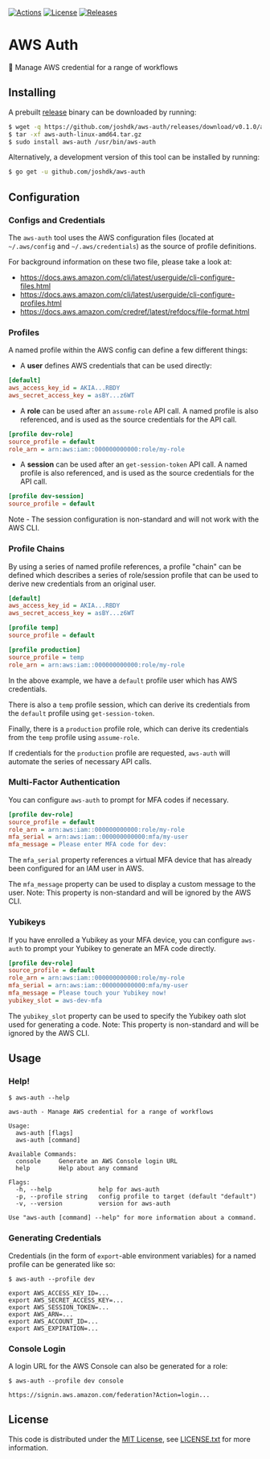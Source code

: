 [![Actions][github-actions-badge]][github-actions-link]
[![License][license-badge]][license-link]
[![Releases][github-release-badge]][github-release-link]

# AWS Auth

🔐 Manage AWS credential for a range of workflows

## Installing

A prebuilt [release][github-release-link] binary can be downloaded by running:

```bash
$ wget -q https://github.com/joshdk/aws-auth/releases/download/v0.1.0/aws-auth-linux-amd64.tar.gz
$ tar -xf aws-auth-linux-amd64.tar.gz
$ sudo install aws-auth /usr/bin/aws-auth
```

Alternatively, a development version of this tool can be installed by running:

```bash
$ go get -u github.com/joshdk/aws-auth
```

## Configuration

### Configs and Credentials

The `aws-auth` tool uses the AWS configuration files (located at `~/.aws/config` and `~/.aws/credentials`) as the source of profile definitions.

For background information on these two file, please take a look at:

- https://docs.aws.amazon.com/cli/latest/userguide/cli-configure-files.html
- https://docs.aws.amazon.com/cli/latest/userguide/cli-configure-profiles.html
- https://docs.aws.amazon.com/credref/latest/refdocs/file-format.html

### Profiles

A named profile within the AWS config can define a few different things:

- A **user** defines AWS credentials that can be used directly:

```ini
[default]
aws_access_key_id = AKIA...RBDY
aws_secret_access_key = asBY...z6WT
```

- A **role** can be used after an `assume-role` API call. A named profile is also referenced, and is used as the source credentials for the API call.

```ini
[profile dev-role]
source_profile = default
role_arn = arn:aws:iam::000000000000:role/my-role
```

- A **session** can be used after an `get-session-token` API call. A named profile is also referenced, and is used as the source credentials for the API call.

```ini
[profile dev-session]
source_profile = default
```

Note - The session configuration is non-standard and will not work with the AWS CLI.

### Profile Chains

By using a series of named profile references, a profile "chain" can be defined which describes a series of role/session profile that can be used to derive new credentials from an original user.

```ini
[default]
aws_access_key_id = AKIA...RBDY
aws_secret_access_key = asBY...z6WT

[profile temp]
source_profile = default

[profile production]
source_profile = temp
role_arn = arn:aws:iam::000000000000:role/my-role
```

In the above example, we have a `default` profile user which has AWS credentials.

There is also a `temp` profile session, which can derive its credentials from the `default` profile using `get-session-token`.

Finally, there is a `production` profile role, which can derive its credentials from the `temp` profile using `assume-role`.

If credentials for the `production` profile are requested, `aws-auth` will automate the series of necessary API calls.

### Multi-Factor Authentication

You can configure `aws-auth` to prompt for MFA codes if necessary.

```ini
[profile dev-role]
source_profile = default
role_arn = arn:aws:iam::000000000000:role/my-role
mfa_serial = arn:aws:iam::000000000000:mfa/my-user
mfa_message = Please enter MFA code for dev:
```

The `mfa_serial` property references a virtual MFA device that has already been configured for an IAM user in AWS.

The `mfa_message` property can be used to display a custom message to the user.
Note: This property is non-standard and will be ignored by the AWS CLI.

### Yubikeys

If you have enrolled a Yubikey as your MFA device, you can configure `aws-auth` to prompt your Yubikey to generate an MFA code directly.

```ini
[profile dev-role]
source_profile = default
role_arn = arn:aws:iam::000000000000:role/my-role
mfa_serial = arn:aws:iam::000000000000:mfa/my-user
mfa_message = Please touch your Yubikey now!
yubikey_slot = aws-dev-mfa
```

The `yubikey_slot` property can be used to specify the Yubikey oath slot used for generating a code.
Note: This property is non-standard and will be ignored by the AWS CLI.

## Usage

### Help!

```
$ aws-auth --help

aws-auth - Manage AWS credential for a range of workflows

Usage:
  aws-auth [flags]
  aws-auth [command]

Available Commands:
  console     Generate an AWS Console login URL
  help        Help about any command

Flags:
  -h, --help             help for aws-auth
  -p, --profile string   config profile to target (default "default")
  -v, --version          version for aws-auth

Use "aws-auth [command] --help" for more information about a command.
```

### Generating Credentials

Credentials (in the form of `export`-able environment variables) for a named profile can be generated like so:

```shell
$ aws-auth --profile dev

export AWS_ACCESS_KEY_ID=...
export AWS_SECRET_ACCESS_KEY=...
export AWS_SESSION_TOKEN=...
export AWS_ARN=...
export AWS_ACCOUNT_ID=...
export AWS_EXPIRATION=...
```

### Console Login

A login URL for the AWS Console can also be generated for a role:

```shell
$ aws-auth --profile dev console

https://signin.aws.amazon.com/federation?Action=login...
```

## License

This code is distributed under the [MIT License][license-link], see [LICENSE.txt][license-file] for more information.

[github-actions-badge]:  https://github.com/joshdk/aws-auth/workflows/Build/badge.svg
[github-actions-link]:   https://github.com/joshdk/aws-auth/actions
[github-release-badge]:  https://img.shields.io/github/release/joshdk/aws-auth/all.svg
[github-release-link]:   https://github.com/joshdk/aws-auth/releases
[license-badge]:         https://img.shields.io/badge/license-MIT-green.svg
[license-file]:          https://github.com/joshdk/aws-auth/blob/master/LICENSE.txt
[license-link]:          https://opensource.org/licenses/MIT
